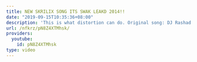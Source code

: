 ```yaml
---
title: NEW SKRILIX SONG ITS SWAK LEAKD 2014!!
date: "2019-09-15T10:35:36+08:00"
description: 'This is what distortion can do. Original song: DJ Rashad - It''s Wack'
url: /nfkrz/pN8Z4XTMhsk/
providers:
  youtube:
    id: pN8Z4XTMhsk
type: video
---
```

